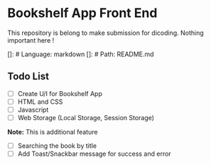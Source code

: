 # Bookshelf App Front End

<p>This repository is belong to make submission for dicoding. Nothing important here !</p>

[]: # Language: markdown
[]: # Path: README.md

## **Todo List**

- [ ] Create U/I for Bookshelf App
- [ ] HTML and CSS
- [ ] Javascript
- [ ] Web Storage (Local Storage, Session Storage)

**Note:** This is additional feature

- [ ] Searching the book by title
- [ ] Add Toast/Snackbar message for success and error
